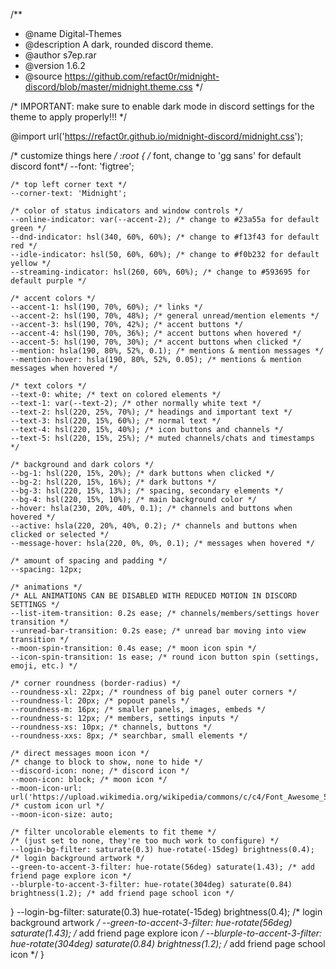 /**
 * @name Digital-Themes
 * @description A dark, rounded discord theme.
 * @author s7ep.rar
 * @version 1.6.2
 * @source https://github.com/refact0r/midnight-discord/blob/master/midnight.theme.css
*/

/* IMPORTANT: make sure to enable dark mode in discord settings for the theme to apply properly!!! */

@import url('https://refact0r.github.io/midnight-discord/midnight.css');

/* customize things here */
:root {
	/* font, change to 'gg sans' for default discord font*/
	--font: 'figtree';

	/* top left corner text */
	--corner-text: 'Midnight';

	/* color of status indicators and window controls */
	--online-indicator: var(--accent-2); /* change to #23a55a for default green */
	--dnd-indicator: hsl(340, 60%, 60%); /* change to #f13f43 for default red */
	--idle-indicator: hsl(50, 60%, 60%); /* change to #f0b232 for default yellow */
	--streaming-indicator: hsl(260, 60%, 60%); /* change to #593695 for default purple */

	/* accent colors */
	--accent-1: hsl(190, 70%, 60%); /* links */
	--accent-2: hsl(190, 70%, 48%); /* general unread/mention elements */
	--accent-3: hsl(190, 70%, 42%); /* accent buttons */
	--accent-4: hsl(190, 70%, 36%); /* accent buttons when hovered */
	--accent-5: hsl(190, 70%, 30%); /* accent buttons when clicked */
	--mention: hsla(190, 80%, 52%, 0.1); /* mentions & mention messages */
	--mention-hover: hsla(190, 80%, 52%, 0.05); /* mentions & mention messages when hovered */

	/* text colors */
	--text-0: white; /* text on colored elements */
	--text-1: var(--text-2); /* other normally white text */
	--text-2: hsl(220, 25%, 70%); /* headings and important text */
	--text-3: hsl(220, 15%, 60%); /* normal text */
	--text-4: hsl(220, 15%, 40%); /* icon buttons and channels */
	--text-5: hsl(220, 15%, 25%); /* muted channels/chats and timestamps */

	/* background and dark colors */
	--bg-1: hsl(220, 15%, 20%); /* dark buttons when clicked */
	--bg-2: hsl(220, 15%, 16%); /* dark buttons */
	--bg-3: hsl(220, 15%, 13%); /* spacing, secondary elements */
	--bg-4: hsl(220, 15%, 10%); /* main background color */
	--hover: hsla(230, 20%, 40%, 0.1); /* channels and buttons when hovered */
	--active: hsla(220, 20%, 40%, 0.2); /* channels and buttons when clicked or selected */
	--message-hover: hsla(220, 0%, 0%, 0.1); /* messages when hovered */

	/* amount of spacing and padding */
	--spacing: 12px;

	/* animations */
	/* ALL ANIMATIONS CAN BE DISABLED WITH REDUCED MOTION IN DISCORD SETTINGS */
	--list-item-transition: 0.2s ease; /* channels/members/settings hover transition */
	--unread-bar-transition: 0.2s ease; /* unread bar moving into view transition */
	--moon-spin-transition: 0.4s ease; /* moon icon spin */
	--icon-spin-transition: 1s ease; /* round icon button spin (settings, emoji, etc.) */

	/* corner roundness (border-radius) */
	--roundness-xl: 22px; /* roundness of big panel outer corners */
	--roundness-l: 20px; /* popout panels */
	--roundness-m: 16px; /* smaller panels, images, embeds */
	--roundness-s: 12px; /* members, settings inputs */
	--roundness-xs: 10px; /* channels, buttons */
	--roundness-xxs: 8px; /* searchbar, small elements */

	/* direct messages moon icon */
	/* change to block to show, none to hide */
	--discord-icon: none; /* discord icon */
	--moon-icon: block; /* moon icon */
	--moon-icon-url: url('https://upload.wikimedia.org/wikipedia/commons/c/c4/Font_Awesome_5_solid_moon.svg'); /* custom icon url */
	--moon-icon-size: auto;

	/* filter uncolorable elements to fit theme */
	/* (just set to none, they're too much work to configure) */
	--login-bg-filter: saturate(0.3) hue-rotate(-15deg) brightness(0.4); /* login background artwork */
	--green-to-accent-3-filter: hue-rotate(56deg) saturate(1.43); /* add friend page explore icon */
	--blurple-to-accent-3-filter: hue-rotate(304deg) saturate(0.84) brightness(1.2); /* add friend page school icon */
}
	--login-bg-filter: saturate(0.3) hue-rotate(-15deg) brightness(0.4); /* login background artwork */
	--green-to-accent-3-filter: hue-rotate(56deg) saturate(1.43); /* add friend page explore icon */
	--blurple-to-accent-3-filter: hue-rotate(304deg) saturate(0.84) brightness(1.2); /* add friend page school icon */
}
